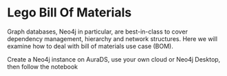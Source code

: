 # Lego Bill Of Materials
Graph databases, Neo4j in particular, are best-in-class to cover dependency management, hierarchy and network structures.
Here we will examine how to deal with bill of materials use case (BOM).

Create a Neo4j instance on AuraDS, use your own cloud or Neo4j Desktop, then follow the notebook
